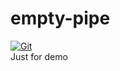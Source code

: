 # empty-pipe

[![Git](https://app.soluble.cloud/api/v1/public/badges/1810a4fc-a2e8-4f64-b813-fc25a754b001.svg?orgId=451115019187)](https://app.soluble.cloud/repos/details/github.com/michaelneale/empty-pipe?orgId=451115019187)  
Just for demo
